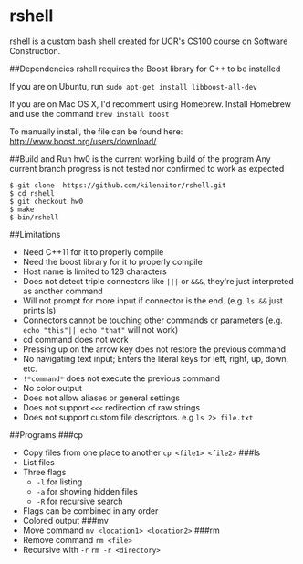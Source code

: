 # rshell
rshell is a custom bash shell created for UCR's CS100 course on Software Construction.

##Dependencies
rshell requires the Boost library for C++ to be installed

If you are on Ubuntu, run `sudo apt-get install libboost-all-dev`

If you are on Mac OS X, I'd recomment using Homebrew. 
Install Homebrew and use the command `brew install boost`

To manually install, the file can be found here: http://www.boost.org/users/download/

##Build and Run
hw0 is the current working build of the program
Any current branch progress is not tested nor confirmed to work as expected
```
$ git clone  https://github.com/kilenaitor/rshell.git
$ cd rshell
$ git checkout hw0
$ make
$ bin/rshell
```

##Limitations

- Need C++11 for it to properly compile
- Need the boost library for it to properly compile
- Host name is limited to 128 characters
- Does not detect triple connectors like `|||` or `&&&`, they're just interpreted as another command
- Will not prompt for more input if connector is the end. (e.g. `ls &&` just prints ls)
- Connectors cannot be touching other commands or parameters (e.g. `echo "this"|| echo "that"` will not work)
- cd command does not work
- Pressing up on the arrow key does not restore the previous command
- No navigating text input; Enters the literal keys for left, right, up, down, etc.
- `!*command*` does not execute the previous command
- No color output
- Does not allow aliases or general settings
- Does not support `<<<` redirection of raw strings
- Does not support custom file descriptors. e.g `ls 2> file.txt`


##Programs
###cp
- Copy files from one place to another
`cp <file1> <file2>`
###ls
- List files
- Three flags
    - `-l` for listing 
    - `-a` for showing hidden files
    - `-R` for recursive search
- Flags can be combined in any order
- Colored output
###mv
- Move command
`mv <location1> <location2>`
###rm
- Remove command
`rm <file>`
- Recursive with `-r`
`rm -r <directory>`
